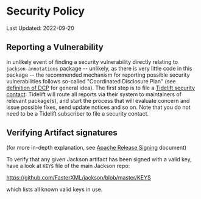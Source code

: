 # Security Policy

Last Updated: 2022-09-20

## Reporting a Vulnerability

In unlikely event of finding a security vulnerability directly relating to `jackson-annotations`
package -- unlikely, as there is very little code in this package --
the recommended mechanism for reporting possible security vulnerabilities follows
so-called "Coordinated Disclosure Plan" (see [definition of DCP](https://vuls.cert.org/confluence/display/Wiki/Coordinated+Vulnerability+Disclosure+Guidance)
for general idea). The first step is to file a [Tidelift security contact](https://tidelift.com/security):
Tidelift will route all reports via their system to maintainers of relevant package(s), and start the
process that will evaluate concern and issue possible fixes, send update notices and so on.
Note that you do not need to be a Tidelift subscriber to file a security contact.

## Verifying Artifact signatures

(for more in-depth explanation, see [Apache Release Signing](https://infra.apache.org/release-signing#keys-policy) document)

To verify that any given Jackson artifact has been signed with a valid key, have a look at `KEYS` file of the main Jackson repo:

https://github.com/FasterXML/jackson/blob/master/KEYS

which lists all known valid keys in use.
